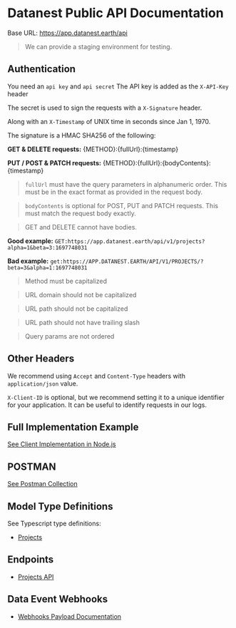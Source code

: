 # Datanest Public API Documentation

Base URL: https://app.datanest.earth/api

> We can provide a staging environment for testing.

## Authentication

You need an `api key` and `api secret`
The API key is added as the `X-API-Key` header

The secret is used to sign the requests with a `X-Signature` header.

Along with an `X-Timestamp` of UNIX time in seconds since Jan 1, 1970.

The signature is a HMAC SHA256 of the following:

**GET & DELETE requests:**
{METHOD}:{fullUrl}:{timestamp}

**PUT / POST & PATCH requests:**
{METHOD}:{fullUrl}:{bodyContents}:{timestamp}

> `fullUrl` must have the query parameters in alphanumeric order. This must be in the exact format as provided in the request body.

> `bodyContents` is optional for POST, PUT and PATCH requests. This must match the request body exactly.

> GET and DELETE cannot have bodies.

**Good example:**
`GET:https://app.datanest.earth/api/v1/projects?alpha=1&beta=3:1697748031`

**Bad example:**
`get:https://APP.DATANEST.EARTH/API/V1/PROJECTS/?beta=3&alpha=1:1697748031`
> Method must be capitalized 

> URL domain should not be capitalized

> URL path should not be capitalized

> URL path should not have trailing slash

> Query params are not ordered

## Other Headers

We recommend using `Accept` and `Content-Type` headers with `application/json` value.

`X-Client-ID` is optional, but we recommend setting it to a unique identifier for your application. It can be useful to identify requests in our logs.

## Full Implementation Example

[See Client Implementation in Node.js](../src/index.ts)

## POSTMAN

[See Postman Collection](./postman/)

## Model Type Definitions

See Typescript type definitions:
- [Projects](../src/projects.ts)

## Endpoints

- [Projects API](./endpoints/projects.md)

## Data Event Webhooks

- [Webhooks Payload Documentation](./webhooks/readme.md)
